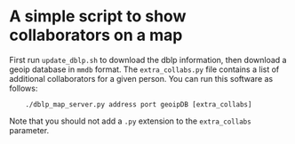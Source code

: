 # A simple script to show collaborators on a map
First run `update_dblp.sh` to download the dblp information,
then download a geoip database in `mmdb` format. The `extra_collabs.py`
file contains a list of additional collaborators for a given person.
You can run this software as follows:

```
    ./dblp_map_server.py address port geoipDB [extra_collabs]
```

Note that you should not add a `.py` extension to the `extra_collabs`
parameter.
